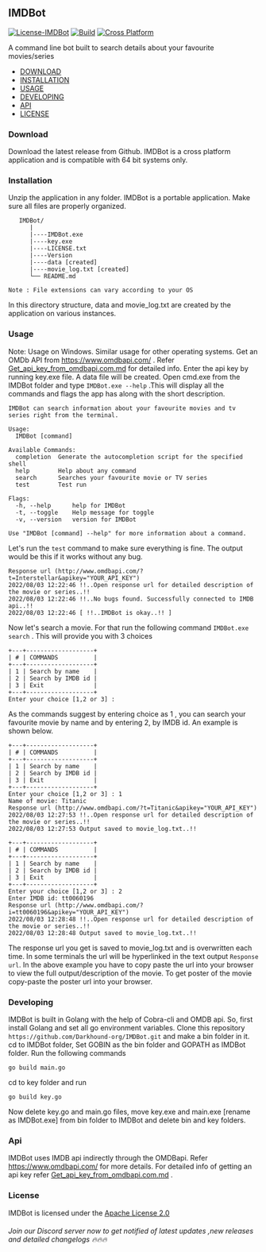 ## IMDBot 

[![License-IMDBot](https://img.shields.io/hexpm/l/plug)](https://github.com/Darkhound-org/IMDBot/blob/bots_exes/LICENSE.txt)
[![Build](https://img.shields.io/appveyor/build/gruntjs/grunt)](https://github.com/Darkhound-org/IMDBot/releases/tag/20220802)
[![Cross Platform](https://img.shields.io/powershellgallery/p/DNS.1.1.1.1)](https://github.com/Darkhound-org/IMDBot#download)

A command line bot built to search details about your favourite movies/series

* [DOWNLOAD](https://github.com/Darkhound-org/IMDBot#download)
* [INSTALLATION](https://github.com/Darkhound-org/IMDBot#installation)
* [USAGE](https://github.com/Darkhound-org/IMDBot#usage)
* [DEVELOPING](https://github.com/Darkhound-org/IMDBot#developing)
* [API](https://github.com/Darkhound-org/IMDBot#api)
* [LICENSE](https://github.com/Darkhound-org/IMDBot#license)

### Download
Download the latest release from Github. IMDBot is a cross platform application and is compatible with 64 bit systems only.

### Installation
Unzip the application in any folder. IMDBot is a portable application. 
Make sure all files are properly organized.
```
   IMDBot/
      |
      |----IMDBot.exe
      |----key.exe
      |----LICENSE.txt
      |----Version
      |----data [created]
      |----movie_log.txt [created]
      └── README.md
      
Note : File extensions can vary according to your OS      
```
In this directory structure, data and movie_log.txt are created by the application on various instances.

### Usage
Note: Usage on Windows. Similar usage for other operating systems. 
Get an OMDb API from https://www.omdbapi.com/ . Refer [Get_api_key_from_omdbapi.com.md](https://github.com/Darkhound-org/IMDBot/blob/bots_exes/Get_api_key_from_omdbapi.com.md) for detailed info.
Enter the api key by running key.exe file. A data file will be created.
Open cmd.exe from the IMDBot folder and type `IMDBot.exe --help` .This will display all the commands and flags the app has along with the short description.
```
IMDBot can search information about your favourite movies and tv series right from the terminal.

Usage:
  IMDBot [command]

Available Commands:
  completion  Generate the autocompletion script for the specified shell
  help        Help about any command
  search      Searches your favourite movie or TV series
  test        Test run

Flags:
  -h, --help      help for IMDBot
  -t, --toggle    Help message for toggle
  -v, --version   version for IMDBot

Use "IMDBot [command] --help" for more information about a command.
```
Let's run the `test` command to make sure everything is fine. The output would be this if it works without any bug.
```
Response url (http://www.omdbapi.com/?t=Interstellar&apikey="YOUR_API_KEY")
2022/08/03 12:22:46 !!..Open response url for detailed description of the movie or series..!!
2022/08/03 12:22:46 !!..No bugs found. Successfully connected to IMDB api..!!
2022/08/03 12:22:46 [ !!..IMDBot is okay..!! ]

```
Now let's search a movie. For that run the following command `IMDBot.exe search` . This will provide you with 3 choices
```
+---+-------------------+
| # | COMMANDS          |
+---+-------------------+
| 1 | Search by name    |
| 2 | Search by IMDB id |
| 3 | Exit              |
+---+-------------------+
Enter your choice [1,2 or 3] : 
```
As the commands suggest by entering choice as 1 , you can search your favourite movie by name and by entering 2, by IMDB id. An example is shown below.
```
+---+-------------------+
| # | COMMANDS          |
+---+-------------------+
| 1 | Search by name    |
| 2 | Search by IMDB id |
| 3 | Exit              |
+---+-------------------+
Enter your choice [1,2 or 3] : 1
Name of movie: Titanic
Response url (http://www.omdbapi.com/?t=Titanic&apikey="YOUR_API_KEY")
2022/08/03 12:27:53 !!..Open response url for detailed description of the movie or series..!!
2022/08/03 12:27:53 Output saved to movie_log.txt..!!
```
```
+---+-------------------+
| # | COMMANDS          |
+---+-------------------+
| 1 | Search by name    |
| 2 | Search by IMDB id |
| 3 | Exit              |
+---+-------------------+
Enter your choice [1,2 or 3] : 2
Enter IMDB id: tt0060196
Response url (http://www.omdbapi.com/?i=tt0060196&apikey="YOUR_API_KEY")
2022/08/03 12:28:48 !!..Open response url for detailed description of the movie or series..!!
2022/08/03 12:28:48 Output saved to movie_log.txt..!!
```
The response url you get is saved to movie_log.txt and is overwritten each time. In some terminals the url will be hyperlinked in the text output `Response url`. 
In the above example you have to copy paste the url into your browser to view the full output/description of the movie.
To get poster of the movie copy-paste the poster url into your browser.

### Developing
IMDBot is built in Golang with the help of Cobra-cli and OMDB api. So, first install Golang and set all go environment variables. Clone this repository `https://github.com/Darkhound-org/IMDBot.git` and make a bin folder in it. cd to IMDBot folder, Set GOBIN as the bin folder and GOPATH as IMDBot folder.
Run the following commands
```
go build main.go
```
cd to key folder and run
```
go build key.go
```
Now delete key.go and main.go files, move key.exe and main.exe [rename as IMDBot.exe] from bin folder to IMDBot and delete bin and key folders.

### Api
IMDBot uses IMDB api indirectly through the OMDBapi. Refer https://www.omdbapi.com/ for more details. For detailed info of getting an api key refer [Get_api_key_from_omdbapi.com.md](https://github.com/Darkhound-org/IMDBot/blob/bots_exes/Get_api_key_from_omdbapi.com.md) . 

### License
IMDBot is licensed under the [Apache License 2.0](https://github.com/Darkhound-org/IMDBot/blob/bots_exes/LICENSE.txt) 

###### Join our Discord server now to get notified of latest updates ,new releases and detailed changelogs 🔥🔥🔥






